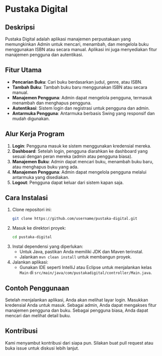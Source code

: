 # Pustaka Digital

## Deskripsi
Pustaka Digital adalah aplikasi manajemen perpustakaan yang memungkinkan Admin untuk mencari, menambah, dan mengelola buku menggunakan ISBN atau secara manual. Aplikasi ini juga menyediakan fitur manajemen pengguna dan autentikasi.

## Fitur Utama
- **Pencarian Buku**: Cari buku berdasarkan judul, genre, atau ISBN.
- **Tambah Buku**: Tambah buku baru menggunakan ISBN atau secara manual.
- **Manajemen Pengguna**: Admin dapat mengelola pengguna, termasuk menambah dan menghapus pengguna.
- **Autentikasi**: Sistem login dan registrasi untuk pengguna dan admin.
- **Antarmuka Pengguna**: Antarmuka berbasis Swing yang responsif dan mudah digunakan.

## Alur Kerja Program
1. **Login**: Pengguna masuk ke sistem menggunakan kredensial mereka.
2. **Dashboard**: Setelah login, pengguna diarahkan ke dashboard yang sesuai dengan peran mereka (admin atau pengguna biasa).
3. **Manajemen Buku**: Admin dapat mencari buku, menambah buku baru, atau menghapus buku yang ada.
4. **Manajemen Pengguna**: Admin dapat mengelola pengguna melalui antarmuka yang disediakan.
5. **Logout**: Pengguna dapat keluar dari sistem kapan saja.

## Cara Instalasi
1. Clone repositori ini: 
   ```bash
   git clone https://github.com/username/pustaka-digital.git
   ```
2. Masuk ke direktori proyek:
   ```bash
   cd pustaka-digital
   ```
3. Instal dependensi yang diperlukan:
   - Untuk Java, pastikan Anda memiliki JDK dan Maven terinstal.
   - Jalankan `mvn clean install` untuk membangun proyek.
4. Jalankan aplikasi:
   - Gunakan IDE seperti IntelliJ atau Eclipse untuk menjalankan kelas `Main` di `src/main/java/com/pustakadigital/controller/Main.java`.

## Contoh Penggunaan
Setelah menjalankan aplikasi, Anda akan melihat layar login. Masukkan kredensial Anda untuk masuk. Sebagai admin, Anda dapat mengakses fitur manajemen pengguna dan buku. Sebagai pengguna biasa, Anda dapat mencari dan melihat detail buku.

## Kontribusi
Kami menyambut kontribusi dari siapa pun. Silakan buat pull request atau buka issue untuk diskusi lebih lanjut.
